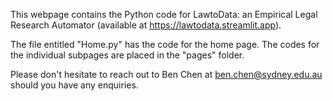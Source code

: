 This webpage contains the Python code for LawtoData: an Empirical Legal Research Automator (available at https://lawtodata.streamlit.app).

The file entitled "Home.py" has the code for the home page. The codes for the individual subpages are placed in the "pages" folder. 

Please don't hesitate to reach out to Ben Chen at ben.chen@sydney.edu.au should you have any enquiries.